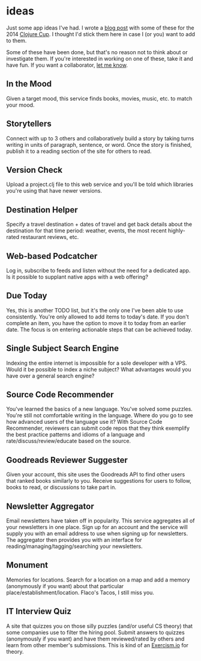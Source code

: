 ideas
=====

Just some app ideas I've had.  I wrote a [blog post](http://inchingforward.blogspot.com/2014/08/2014-clojure-cup-ideas.html) with some of these for the 2014 [Clojure Cup](http://clojurecup.com/).  I thought I'd stick them here in case I (or you) want to add to them.

Some of these have been done, but that's no reason not to think about or investigate them.  If you're interested in working on one of these, take it and have fun.  If you want a collaborator, [let me know](http://mikejanger.net).

## In the Mood
Given a target mood, this service finds books, movies, music, etc. to match your mood.

## Storytellers
Connect with up to 3 others and collaboratively build a story by taking turns writing in units of paragraph, sentence, or word.  Once the story is finished, publish it to a reading section of the site for others to read. 

## Version Check
Upload a project.clj file to this web service and you'll be told which libraries you're using that have newer versions.

## Destination Helper
Specify a travel destination + dates of travel and get back details about the destination for that time period:  weather, events, the most recent highly-rated restaurant reviews, etc.

## Web-based Podcatcher
Log in, subscribe to feeds and listen without the need for a dedicated app.   Is it possible to supplant native apps with a web offering?

## Due Today
Yes, this is another TODO list, but it's the only one I've been able to use consistently.  You're only allowed to add items to today's date.  If you don't complete an item, you have the option to move it to today from an earlier date.  The focus is on entering actionable steps that can be achieved today.

## Single Subject Search Engine
Indexing the entire internet is impossible for a sole developer with a VPS.  Would it be possible to index a niche subject?  What advantages would you have over a general search engine?

## Source Code Recommender
You've learned the basics of a new language.  You've solved some puzzles.  You're still not comfortable writing in the language.  Where do you go to see how advanced users of the language use it?  With Source Code Recommender, reviewers can submit code repos that they think exemplify the best practice patterns and idioms of a language and rate/discuss/review/educate based on the source.

## Goodreads Reviewer Suggester
Given your account, this site uses the Goodreads API to find other users that ranked books similarly to you.   Receive suggestions for users to follow, books to read, or discussions to take part in.

## Newsletter Aggregator
Email newsletters have taken off in popularity.  This service aggregates all of your newsletters in one place.  Sign up for an account and the service will supply you with an email address to use when signing up for newsletters.  The aggregator then provides you with an interface for reading/managing/tagging/searching your newsletters.

## Monument
Memories for locations.  Search for a location on a map and add a memory (anonymously if you want) about that particular place/establishment/location.  Flaco's Tacos, I still miss you.

## IT Interview Quiz
A site that quizzes you on those silly puzzles (and/or useful CS theory) that some companies use to filter the hiring pool.  Submit answers to quizzes (anonymously if you want) and have them reviewed/rated by others and learn from other member's submissions.  This is kind of an [Exercism.io](http://exercism.io) for theory.
